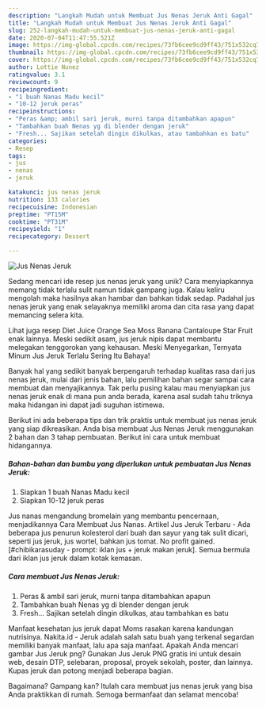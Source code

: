 ```yaml
---
description: "Langkah Mudah untuk Membuat Jus Nenas Jeruk Anti Gagal"
title: "Langkah Mudah untuk Membuat Jus Nenas Jeruk Anti Gagal"
slug: 252-langkah-mudah-untuk-membuat-jus-nenas-jeruk-anti-gagal
date: 2020-07-04T11:47:55.521Z
image: https://img-global.cpcdn.com/recipes/73fb6cee9cd9ff43/751x532cq70/jus-nenas-jeruk-foto-resep-utama.jpg
thumbnail: https://img-global.cpcdn.com/recipes/73fb6cee9cd9ff43/751x532cq70/jus-nenas-jeruk-foto-resep-utama.jpg
cover: https://img-global.cpcdn.com/recipes/73fb6cee9cd9ff43/751x532cq70/jus-nenas-jeruk-foto-resep-utama.jpg
author: Lottie Nunez
ratingvalue: 3.1
reviewcount: 9
recipeingredient:
- "1 buah Nanas Madu kecil"
- "10-12 jeruk peras"
recipeinstructions:
- "Peras &amp; ambil sari jeruk, murni tanpa ditambahkan apapun"
- "Tambahkan buah Nenas yg di blender dengan jeruk"
- "Fresh... Sajikan setelah dingin dikulkas, atau tambahkan es batu"
categories:
- Resep
tags:
- jus
- nenas
- jeruk

katakunci: jus nenas jeruk 
nutrition: 133 calories
recipecuisine: Indonesian
preptime: "PT15M"
cooktime: "PT31M"
recipeyield: "1"
recipecategory: Dessert

---
```



![Jus Nenas Jeruk](https://img-global.cpcdn.com/recipes/73fb6cee9cd9ff43/751x532cq70/jus-nenas-jeruk-foto-resep-utama.jpg)

Sedang mencari ide resep jus nenas jeruk yang unik? Cara menyiapkannya memang tidak terlalu sulit namun tidak gampang juga. Kalau keliru mengolah maka hasilnya akan hambar dan bahkan tidak sedap. Padahal jus nenas jeruk yang enak selayaknya memiliki aroma dan cita rasa yang dapat memancing selera kita.

Lihat juga resep Diet Juice Orange Sea Moss Banana Cantaloupe Star Fruit enak lainnya. Meski sedikit asam, jus jeruk nipis dapat membantu melegakan tenggorokan yang kehausan. Meski Menyegarkan, Ternyata Minum Jus Jeruk Terlalu Sering Itu Bahaya!

Banyak hal yang sedikit banyak berpengaruh terhadap kualitas rasa dari jus nenas jeruk, mulai dari jenis bahan, lalu pemilihan bahan segar sampai cara membuat dan menyajikannya. Tak perlu pusing kalau mau menyiapkan jus nenas jeruk enak di mana pun anda berada, karena asal sudah tahu triknya maka hidangan ini dapat jadi suguhan istimewa.


Berikut ini ada beberapa tips dan trik praktis untuk membuat jus nenas jeruk yang siap dikreasikan. Anda bisa membuat Jus Nenas Jeruk menggunakan 2 bahan dan 3 tahap pembuatan. Berikut ini cara untuk membuat hidangannya.

<!--inarticleads1-->

##### Bahan-bahan dan bumbu yang diperlukan untuk pembuatan Jus Nenas Jeruk:

1. Siapkan 1 buah Nanas Madu kecil
1. Siapkan 10-12 jeruk peras


Jus nanas mengandung bromelain yang membantu pencernaan, menjadikannya Cara Membuat Jus Nanas. Artikel Jus Jeruk Terbaru - Ada beberapa jus penurun kolesterol dari buah dan sayur yang tak sulit dicari, seperti jus jeruk, jus wortel, bahkan jus tomat. No profit gained. [#chibikarasuday - prompt: iklan jus + jeruk makan jeruk]. Semua bermula dari iklan jus jeruk dalam kotak kemasan. 

<!--inarticleads2-->

##### Cara membuat Jus Nenas Jeruk:

1. Peras &amp; ambil sari jeruk, murni tanpa ditambahkan apapun
1. Tambahkan buah Nenas yg di blender dengan jeruk
1. Fresh... Sajikan setelah dingin dikulkas, atau tambahkan es batu


Manfaat kesehatan jus jeruk dapat Moms rasakan karena kandungan nutrisinya. Nakita.id - Jeruk adalah salah satu buah yang terkenal segardan memiliki banyak manfaat, lalu apa saja manfaat. Apakah Anda mencari gambar Jus Jeruk png? Gunakan Jus Jeruk PNG gratis ini untuk desain web, desain DTP, selebaran, proposal, proyek sekolah, poster, dan lainnya. Kupas jeruk dan potong menjadi beberapa bagian. 

Bagaimana? Gampang kan? Itulah cara membuat jus nenas jeruk yang bisa Anda praktikkan di rumah. Semoga bermanfaat dan selamat mencoba!
